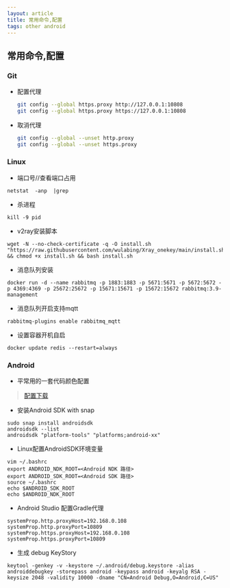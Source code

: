 ```yaml
---
layout: article
title: 常用命令,配置
tags: other android
---
```


## 常用命令,配置

### Git

- 配置代理

  ```bash
  git config --global https.proxy http://127.0.0.1:10808
  git config --global https.proxy https://127.0.0.1:10808
  ```

- 取消代理

  ```bash
  git config --global --unset http.proxy
  git config --global --unset https.proxy
  ```

### Linux 

- 端口号//查看端口占用

```shell
netstat  -anp  |grep   
```

- 杀进程

```shell
kill -9 pid 
```

- v2ray安装脚本

```shell
wget -N --no-check-certificate -q -O install.sh "https://raw.githubusercontent.com/wulabing/Xray_onekey/main/install.sh" && chmod +x install.sh && bash install.sh
```

- 消息队列安装

```shell
docker run -d --name rabbitmq -p 1883:1883 -p 5671:5671 -p 5672:5672 -p 4369:4369 -p 25672:25672 -p 15671:15671 -p 15672:15672 rabbitmq:3.9-management
```

- 消息队列开启支持mqtt

```shell
rabbitmq-plugins enable rabbitmq_mqtt
```

- 设置容器开机自启

```shell
docker update redis --restart=always 
```

### Android

- 平常用的一套代码颜色配置

> [配置下载](../archiveFile/my_edit_color.icls)

- 安装Android SDK with snap

```shell
sudo snap install androidsdk
androidsdk --list
androidsdk "platform-tools" "platforms;android-xx"
```

- Linux配置AndroidSDK环境变量

```shell
vim ~/.bashrc
export ANDROID_NDK_ROOT=<Android NDK 路径>
export ANDROID_SDK_ROOT=<Android SDK 路径>
source ~/.bashrc
echo $ANDROID_SDK_ROOT
echo $ANDROID_NDK_ROOT
```

- Android Studio 配置Gradle代理

```properties
systemProp.http.proxyHost=192.168.0.108
systemProp.http.proxyPort=10809
systemProp.https.proxyHost=192.168.0.108
systemProp.https.proxyPort=10809
```

- 生成 debug KeyStory

```shell
keytool -genkey -v -keystore ~/.android/debug.keystore -alias androiddebugkey -storepass android -keypass android -keyalg RSA -keysize 2048 -validity 10000 -dname "CN=Android Debug,O=Android,C=US"
```
